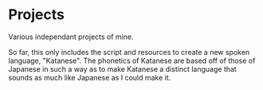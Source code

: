 # Projects
Various independant projects of mine.

So far, this only includes the script and resources to create a new spoken language, "Katanese".
The phonetics of Katanese are based off of those of Japanese in such a way as to make Katanese a distinct language that sounds as much like Japanese as I could make it.

